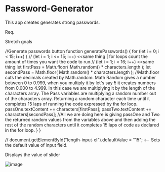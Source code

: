 # Password-Generator
This app creates generates strong passwords.

Req.

<!-- - Generate two random passwords when the user clicks the button -->
<!-- - Each password should be 15 characters long -->

Stretch goals
<!-- - Ability to set password length (min 8, max 100) -->
<!-- - Add "copy on click" feature -->
<!-- - Toggle "symbols" and "numbers" on/off -->

//Generate passwords button
function generatePasswords() {
    for (let i = 0; i < 15; i++) {
        // (let i = 1; i <= 15; i++) <<same thing | for loops count the amount of times you want the code to run
        // (let i = 1; i < 16; i++) <<same thing
        let firstPass = Math.floor( Math.random() * characters.length );
        let secondPass = Math.floor( Math.random() * characters.length );
        //Math.floor cuts the decimals created by Math.random. Math Random gives a number between 0 to 0.999, when you multiply it by let's say 5 it creates numbers from 0.000 to 4.999. In this case we are multiplying it by the length of the characters array. The Pass variables are multiplying a random number out of the characters array. Returning a random character each time until it completes 15 laps of running the code expressed by the for loop.
        passOne.textContent += characters[firstPass];
        passTwo.textContent += characters[secondPass];
        //All we are doing here is giving passOne and Two the returned random values from the variables above and then adding the rest of the random characters until it completes 15 laps of code as declared in the for loop.
    }
}

// document.getElementById("length-input-el").defaultValue = "15"; <-- Sets the default value of input field.

<!-- oninput="this.nextElementSibling.value = this.value"
<output>15</output> --> Displays the value of slider

<!-- <input type="number" id="length-input-el" placeholder="Password Length" value="15" min="8" max="100"> -->

![image](https://user-images.githubusercontent.com/108902180/204414555-10e28eef-1e36-40a6-97a2-43cf8cfabc40.png)
